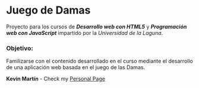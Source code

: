 
# Juego de Damas

Proyecto para los cursos de _**Desarrollo web con HTML5**_ y _**Programación web con JavaScript**_ impartido por la _Universidad de la Laguna_.


### Objetivo:

Familizarse con el contenido desarrollado en el curso mediante el desarrollo de una aplicación web basada en el juego de las Damas.

**Kevin Martín** - Check my [Personal Page](http://kevmch.github.io/)
